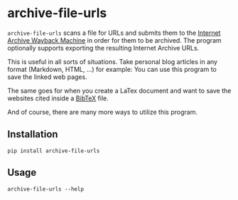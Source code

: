 # archive-file-urls

`archive-file-urls` scans a file for URLs
and submits them to the [Internet Archive Wayback Machine](https://web.archive.org/)
in order for them to be archived.
The program optionally supports exporting the resulting Internet Archive URLs.

This is useful in all sorts of situations.
Take personal blog articles in any format (Markdown, HTML, ...) for example: You can use this program to save the linked web pages.

The same goes for when you create a LaTex document and want to save the websites cited inside a [BibTeX](http://www.bibtex.org/) file.

And of course, there are many more ways to utilize this program.

## Installation

`pip install archive-file-urls`

## Usage

`archive-file-urls --help`
